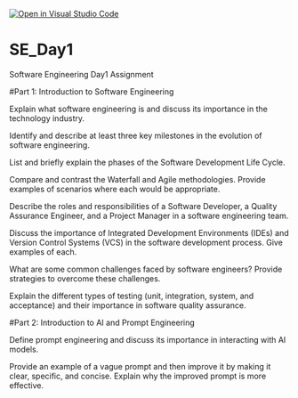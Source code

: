 [![Open in Visual Studio Code](https://classroom.github.com/assets/open-in-vscode-2e0aaae1b6195c2367325f4f02e2d04e9abb55f0b24a779b69b11b9e10269abc.svg)](https://classroom.github.com/online_ide?assignment_repo_id=15558373&assignment_repo_type=AssignmentRepo)
# SE_Day1
Software Engineering Day1 Assignment

#Part 1: Introduction to Software Engineering

Explain what software engineering is and discuss its importance in the technology industry.

Identify and describe at least three key milestones in the evolution of software engineering.

List and briefly explain the phases of the Software Development Life Cycle.

Compare and contrast the Waterfall and Agile methodologies. Provide examples of scenarios where each would be appropriate.

Describe the roles and responsibilities of a Software Developer, a Quality Assurance Engineer, and a Project Manager in a software engineering team.

Discuss the importance of Integrated Development Environments (IDEs) and Version Control Systems (VCS) in the software development process. Give examples of each.

What are some common challenges faced by software engineers? Provide strategies to overcome these challenges.

Explain the different types of testing (unit, integration, system, and acceptance) and their importance in software quality assurance.

#Part 2: Introduction to AI and Prompt Engineering

Define prompt engineering and discuss its importance in interacting with AI models.

Provide an example of a vague prompt and then improve it by making it clear, specific, and concise. Explain why the improved prompt is more effective.
